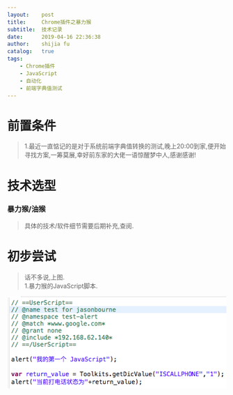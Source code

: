 ```yaml
---
layout:    post
title:     Chrome插件之暴力猴
subtitle:  技术记录
date:      2019-04-16 22:36:38
author:    shijia fu
catalog:   true
tags:
    - Chrome插件
    - JavaScript
    - 自动化
    - 前端字典值测试
---
```


# 前置条件   
> 1.最近一直惦记的是对于系统前端字典值转换的测试,晚上20:00到家,便开始寻找方案,一筹莫展,幸好前东家的大佬一语惊醒梦中人,感谢感谢!     

# 技术选型    
### 暴力猴/油猴   
> 具体的技术/软件细节需要后期补充,查阅.   

# 初步尝试   
> 话不多说,上图.   
> 1.暴力猴的JavaScript脚本.   

<img src="/img/chrome-plugin/monkey-script.jpg"
alt="monkey-script"
style="width:511px;height:212px;" />    


